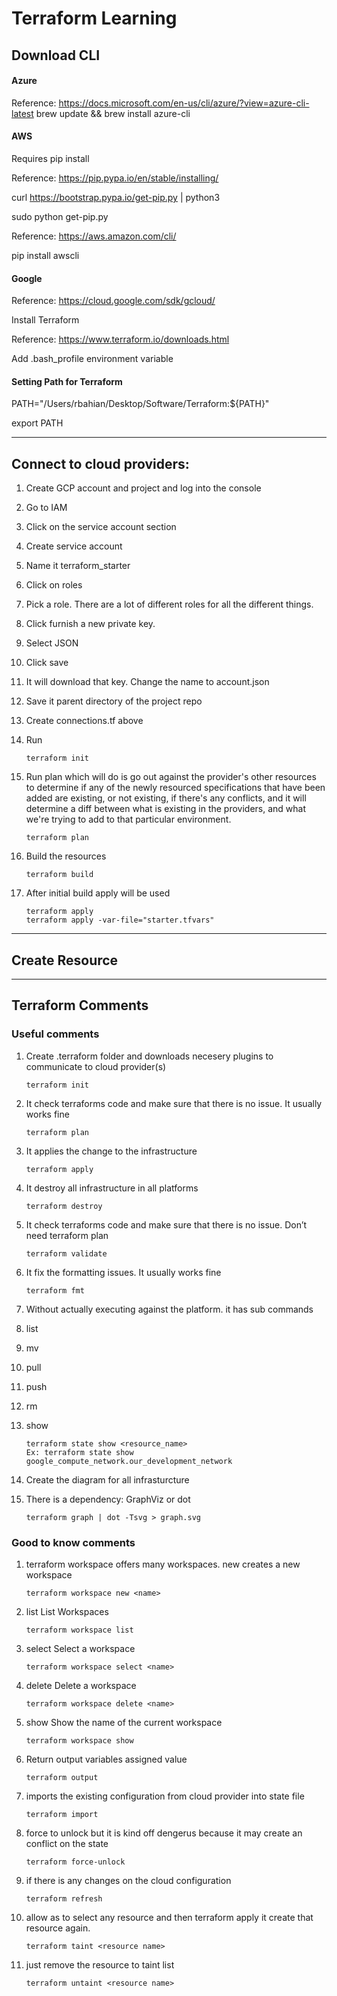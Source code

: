# Terraform Learning

## Download CLI

#### Azure

Reference: https://docs.microsoft.com/en-us/cli/azure/?view=azure-cli-latest
brew update && brew install azure-cli

#### AWS

Requires pip install

Reference: https://pip.pypa.io/en/stable/installing/

curl https://bootstrap.pypa.io/get-pip.py | python3

sudo python get-pip.py

Reference: https://aws.amazon.com/cli/

pip install awscli

#### Google

Reference: https://cloud.google.com/sdk/gcloud/

Install Terraform

Reference: https://www.terraform.io/downloads.html

Add .bash_profile environment variable

#### Setting Path for Terraform

PATH="/Users/rbahian/Desktop/Software/Terraform:${PATH}"

export PATH


****
## Connect to cloud providers:

1.	Create GCP account and project and log into the console 

1.	Go to IAM 

1.	Click on the service account section

1.	Create service account

1.	Name it terraform_starter

1.	Click on roles

1.	Pick a role. There are a lot of different roles for all the different things.

1.	Click furnish a new private key. 

1.	Select JSON 

1.	Click save 

1.	It will download that key. Change the name to account.json

1.	Save it parent directory of the project repo

1.	Create connections.tf above 

1. 	Run

		terraform init


1.	Run plan which will do is go out against the provider's other resources to determine if any of the newly resourced specifications that have been added are existing, or not existing, if there's any conflicts, and it will determine a diff between what is existing in the providers, and what we're trying to add to that particular environment.

		terraform plan


1.	Build the resources 

		terraform build

1.	After initial build apply will be used

		terraform apply
		terraform apply -var-file="starter.tfvars"

***
## Create Resource 


***

## Terraform Comments 

### Useful comments  
1.	Create .terraform folder and downloads necesery plugins to communicate to cloud provider(s)

		terraform init
1.	It check terraforms code and make sure that there is no issue. It usually works fine

		terraform plan

1.	It applies the change to the infrastructure 

		terraform apply

1.	It destroy all infrastructure in all platforms

		terraform destroy

1.	It check terraforms code and make sure that there is no issue. Don’t need terraform plan

		terraform validate

1.	It fix the formatting issues. It usually works fine

		terraform fmt

1.	Without actually executing against the platform. it has sub commands

11.	list
11.	mv
11.	pull
11.	push
11.	rm
11.	show

		terraform state show <resource_name>
		Ex: terraform state show google_compute_network.our_development_network

1.	Create the diagram for all infrasturcture

11.	There is a dependency: GraphViz or dot
	
		terraform graph | dot -Tsvg > graph.svg
	 

### Good to know comments

1.	terraform workspace offers many workspaces. new	creates a new workspace 

		terraform workspace new <name>

1.	list 	List Workspaces

		terraform workspace list 

1.	select 	Select a workspace

		terraform workspace select <name>

1.	delete 	Delete a workspace

		terraform workspace delete <name>

1.	show 	Show the name of the current workspace

		terraform workspace show
 
1.	Return output variables assigned value

		terraform output

1.	imports the existing configuration from cloud provider into state file 

		terraform import

1.	force to unlock but it is kind off dengerus because it may create an conflict on the state

		terraform force-unlock

1.	if there is any changes on the cloud configuration 

		terraform refresh

1.	allow as to select any resource and then terraform apply it create that resource again. 

		terraform taint <resource name>

1.	just remove the resource to taint list

		terraform untaint <resource name>





